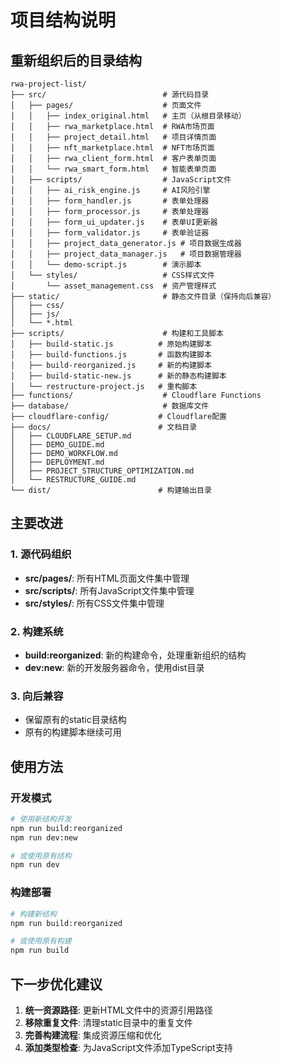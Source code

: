 # 项目结构说明

## 重新组织后的目录结构

```
rwa-project-list/
├── src/                          # 源代码目录
│   ├── pages/                    # 页面文件
│   │   ├── index_original.html   # 主页（从根目录移动）
│   │   ├── rwa_marketplace.html  # RWA市场页面
│   │   ├── project_detail.html   # 项目详情页面
│   │   ├── nft_marketplace.html  # NFT市场页面
│   │   ├── rwa_client_form.html  # 客户表单页面
│   │   └── rwa_smart_form.html   # 智能表单页面
│   ├── scripts/                  # JavaScript文件
│   │   ├── ai_risk_engine.js     # AI风险引擎
│   │   ├── form_handler.js       # 表单处理器
│   │   ├── form_processor.js     # 表单处理器
│   │   ├── form_ui_updater.js    # 表单UI更新器
│   │   ├── form_validator.js     # 表单验证器
│   │   ├── project_data_generator.js # 项目数据生成器
│   │   ├── project_data_manager.js   # 项目数据管理器
│   │   └── demo-script.js        # 演示脚本
│   └── styles/                   # CSS样式文件
│       └── asset_management.css  # 资产管理样式
├── static/                       # 静态文件目录（保持向后兼容）
│   ├── css/
│   ├── js/
│   └── *.html
├── scripts/                      # 构建和工具脚本
│   ├── build-static.js          # 原始构建脚本
│   ├── build-functions.js       # 函数构建脚本
│   ├── build-reorganized.js     # 新的构建脚本
│   ├── build-static-new.js      # 新的静态构建脚本
│   └── restructure-project.js   # 重构脚本
├── functions/                    # Cloudflare Functions
├── database/                     # 数据库文件
├── cloudflare-config/           # Cloudflare配置
├── docs/                        # 文档目录
│   ├── CLOUDFLARE_SETUP.md
│   ├── DEMO_GUIDE.md
│   ├── DEMO_WORKFLOW.md
│   ├── DEPLOYMENT.md
│   ├── PROJECT_STRUCTURE_OPTIMIZATION.md
│   └── RESTRUCTURE_GUIDE.md
└── dist/                        # 构建输出目录
```

## 主要改进

### 1. 源代码组织
- **src/pages/**: 所有HTML页面文件集中管理
- **src/scripts/**: 所有JavaScript文件集中管理
- **src/styles/**: 所有CSS文件集中管理

### 2. 构建系统
- **build:reorganized**: 新的构建命令，处理重新组织的结构
- **dev:new**: 新的开发服务器命令，使用dist目录

### 3. 向后兼容
- 保留原有的static目录结构
- 原有的构建脚本继续可用

## 使用方法

### 开发模式
```bash
# 使用新结构开发
npm run build:reorganized
npm run dev:new

# 或使用原有结构
npm run dev
```

### 构建部署
```bash
# 构建新结构
npm run build:reorganized

# 或使用原有构建
npm run build
```

## 下一步优化建议

1. **统一资源路径**: 更新HTML文件中的资源引用路径
2. **移除重复文件**: 清理static目录中的重复文件
3. **完善构建流程**: 集成资源压缩和优化
4. **添加类型检查**: 为JavaScript文件添加TypeScript支持